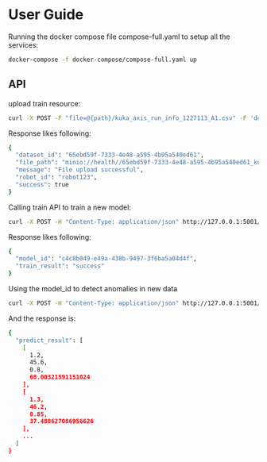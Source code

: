 # User Guide

Running the docker compose file compose-full.yaml to setup all the services:

```sh
docker-compose -f docker-compose/compose-full.yaml up
```

## API

upload train resource:

```sh
curl -X POST -F "file=@{path}/kuka_axis_run_info_1227113_A1.csv" -F 'desc="this is a file"' -F "robot_id=robot123" http://localhost:5001/api/ai/resource/upload
```
Response likes following:
```sh
{
  "dataset_id": "65ebd59f-7333-4e48-a595-4b95a540ed61",
  "file_path": "minio://health//65ebd59f-7333-4e48-a595-4b95a540ed61_kuka_axis_run_info_1227113_A1.csv",
  "message": "File upload successful",
  "robot_id": "robot123",
  "success": true
}
```

Calling train API to train a new model:

```sh
curl -X POST -H "Content-Type: application/json" http://127.0.0.1:5001/api/ai/train -d '{"dataset_id": "65ebd59f-7333-4e48-a595-4b95a540ed61", "desc": "this is a file"' "robot_id": "robot123" , "features": ["torque", "temperature", "current"]}'

```

Response likes following:
```sh
{
  "model_id": "c4c8b049-e49a-438b-9497-3f6ba5a04d4f",
  "train_result": "success"
}
```

Using the model_id to detect anomalies in new data
```sh
curl -X POST -H "Content-Type: application/json" http://127.0.0.1:5001/api/ai/predict -d '{"model_id": "c4c8b049-e49a-438b-9497-3f6ba5a04d4f", "training_data": [[1.2, 45.6, 0.8], [1.3, 46.2, 0.85], [1.1, 45.0, 0.75], [1.5, 47.0, 0.9]]}'
```

And the response is:
```sh
{
  "predict_result": [
    [
      1.2,
      45.6,
      0.8,
      68.00321591151024
    ],
    [
      1.3,
      46.2,
      0.85,
      37.488627086956626
    ],
    ...
  ]
}
```
